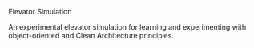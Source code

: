 Elevator Simulation

An experimental elevator simulation for learning and experimenting with object-oriented and Clean Architecture principles.